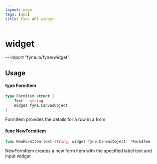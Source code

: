 ```yaml
---
layout: page
tags: [api]
title: Fyne API widget
---
```


# widget
--
    import "fyne.io/fyne/widget"

## Usage

#### type FormItem

```go
type FormItem struct {
	Text   string
	Widget fyne.CanvasObject
}
```

FormItem provides the details for a row in a form

#### func  NewFormItem

```go
func NewFormItem(text string, widget fyne.CanvasObject) *FormItem
```
NewFormItem creates a new form item with the specified label text and input
widget
